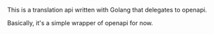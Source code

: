 This is a translation api written with Golang that delegates to openapi.

Basically, it's a simple wrapper of openapi for now.
